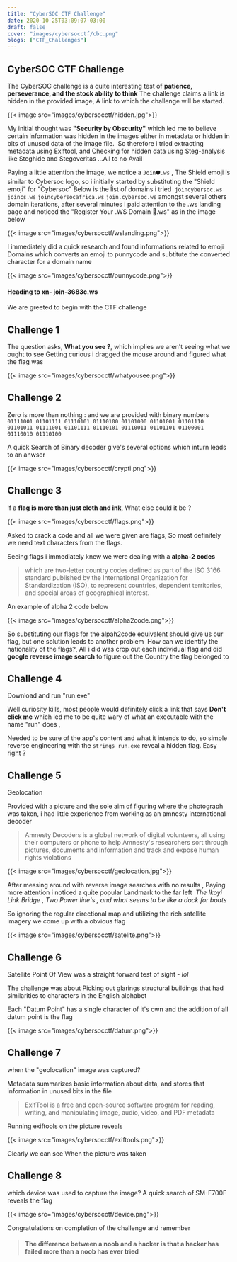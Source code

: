 ```yaml
---
title: "CyberSOC CTF Challenge"
date: 2020-10-25T03:09:07-03:00
draft: false
cover: "images/cybersocctf/cbc.png"
blogs: ["CTF_Challenges"]
---
```



## CyberSOC CTF Challenge 


The CyberSOC challenge is a quite interesting test of **patience, perseverance, and the stock ability to think**
The challenge claims a link is hidden in the provided image, A link to which the challenge will be started.

{{< image src="images/cybersocctf/hidden.jpg">}}


My initial thought was **"Security by Obscurity"** which led me to believe certain information was hidden in the images either in metadata or hidden in bits of unused data of the image file. 
So therefore i tried extracting metadata using Exiftool, and Checking for hidden data using Steg-analysis like Steghide and Stegoveritas …All to no Avail 

Paying a little attention the image, we notice a `Join🛡️.ws` , The Shield emoji is similar to Cybersoc logo, so i initially started by substituting the "Shield emoji" for "Cybersoc"
Below is the list of domains i tried 
`joincybersoc.ws` `joincs.ws` `joincybersocafrica.ws` `join.cybersoc.ws`
amongst several others domain iterations,
after several minutes i paid attention to the .ws landing page and noticed the "Register Your .WS Domain 🙂.ws" as in the image below

{{< image src="images/cybersocctf/wslanding.png">}}

I immediately did a quick research and found informations related to emoji Domains
which converts an emoji to punnycode and subtitute the converted character for a domain name

{{< image src="images/cybersocctf/punnycode.png">}}

#### Heading to xn- join-3683c.ws
We are greeted to begin  with the CTF challenge


## Challenge 1
The question asks, **What you see ?**, which implies we aren't seeing what we ought to see
Getting curious i dragged the mouse around and figured what the flag was

{{< image src="images/cybersocctf/whatyousee.png">}}

## Challenge 2

Zero is more than nothing : and we are provided with binary numbers
 
`01111001 01101111 01110101 01110100 01101000 01101001 01101110 01101011 01111001 01101111 01110101 01110011 01101101 01100001 01110010 01110100`

A quick Search of Binary decoder give's several options which inturn leads to an anwser

{{< image src="images/cybersocctf/crypti.png">}}

## Challenge 3
if a **flag is more than just cloth and ink**, What else could it be ?

{{< image src="images/cybersocctf/flags.png">}}

Asked to crack a code and all we were given are flags, So most definitely we need text characters from the flags.

Seeing flags i immediately knew we were dealing with a **alpha-2 codes**
 >which are two-letter country codes defined as part of the ISO 3166 standard published by the International Organization for Standardization (ISO), to represent countries, dependent territories, and special areas of geographical interest.

An example of alpha 2 code below

{{< image src="images/cybersocctf/alpha2code.png">}}

So substituting our flags for the alpah2code equivalent should give us our flag,
but one solution leads to another problem 
How can we identify the nationality of the flags?, All i did was crop out each individual flag and did **google reverse image search** to figure out the Country the flag belonged to


## Challenge 4
Download and run "run.exe"

Well curiosity kills, most people would definitely click a link that says **Don't click me** which led me to be quite wary of what an executable with the name "run" does ,

Needed to be sure of the app's content and what it intends to do, so simple reverse engineering with the `strings run.exe` reveal a hidden flag.
Easy right ?


## Challenge 5
Geolocation 

Provided with a picture and the sole aim of figuring where the photograph was taken, i had little experience from working as an amnesty international decoder 

>Amnesty Decoders is a global network of digital volunteers, all using 
 their computers or phone to help Amnesty's researchers sort through pictures, documents and information and track and expose human rights violations

{{< image src="images/cybersocctf/geolocation.jpg">}}

After messing around with reverse image searches with no results , Paying more attention i noticed a quite popular Landmark to the far left 
_The Ikoyi Link Bridge , Two Power line's , and what seems to be like a dock for boats_

So ignoring the regular directional map and utilizing the rich satellite imagery we come up with a obvious flag

{{< image src="images/cybersocctf/satelite.png">}}

## Challenge 6
Satellite Point Of View was a straight forward test of sight - _lol_

The challenge was about Picking out glarings structural buildings that had similarities to characters in the English alphabet 

Each "Datum Point" has a single character of it's own and the addition of all datum point is the flag

{{< image src="images/cybersocctf/datum.png">}}

## Challenge 7
when the "geolocation" image was captured?

Metadata summarizes basic information about data, and stores that information in unused bits in the file 

>ExifTool is a free and open-source software program for reading,  writing, and manipulating image, audio, video, and PDF metadata


Running exiftools on the picture reveals

{{< image src="images/cybersocctf/exiftools.png">}}

Clearly we can see When the picture was taken

## Challenge 8
which device was used to capture the image?
A quick search of SM-F700F reveals the flag


{{< image src="images/cybersocctf/device.png">}}

Congratulations on completion of the challenge and remember

>#### The difference between a noob and a hacker is that a hacker has failed more than a noob has ever tried

